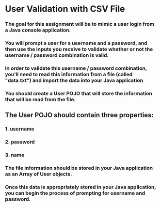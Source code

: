 # User Validation with CSV File

### The goal for this assignment will be to mimic a user login from a Java console application.

### You will prompt a user for a username and a password, and then use the inputs you receive to validate whether or not the username / password combination is valid.

### In order to validate this username / password combination, you'll need to read this information from a file (called "data.txt") and import the data into your Java application

### You should create a User POJO that will store the information that will be read from the file.

## The User POJO should contain three properties:

 ### 1. username
 ### 2. password
 ### 3. name

### The file information should be stored in your Java application as an Array of User objects.

### Once this data is appropriately stored in your Java application, you can begin the process of prompting for username and password.

